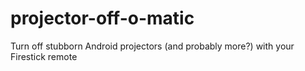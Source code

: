 # projector-off-o-matic
Turn off stubborn Android projectors (and probably more?) with your Firestick remote
